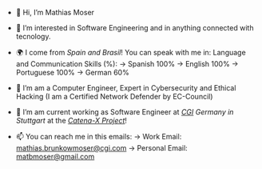 - 👋 Hi, I’m Mathias Moser

- 👀 I’m interested in Software Engineering and in anything connected with tecnology.

- 🌍 I come from *Spain and Brasil*! You can speak with me in:
      Language and Communication Skills (%):
        -> Spanish 100%
        -> English 100%
        -> Portuguese 100%
        -> German 60%

- 🌱 I’m am a Computer Engineer, Expert in Cybersecurity and Ethical Hacking (I am a Certified Network Defender by EC-Council)

- 💞️ I’m am current working as Software Engineer at *[CGI](https://cgi.com) Germany in Stuttgart* at the *[Catena-X Project](https://catena-x.net/en/)*!

- 📫 You can reach me in this emails:
  -> Work Email: mathias.brunkowmoser@cgi.com
  -> Personal Email: matbmoser@gmail.com

